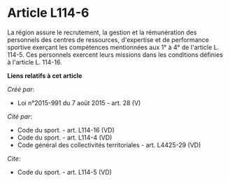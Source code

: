 # Article L114-6

La région assure le recrutement, la gestion et la rémunération des personnels des centres de ressources, d'expertise et de
performance sportive exerçant les compétences mentionnées aux 1° à 4° de l'article L. 114-5. Ces personnels exercent leurs
missions dans les conditions définies à l'article L. 114-16.

**Liens relatifs à cet article**

_Créé par_:

  - Loi n°2015-991 du 7 août 2015 - art. 28 (V)

_Cité par_:

  - Code du sport. - art. L114-16 (VD)
  - Code du sport. - art. L114-4 (VD)
  - Code général des collectivités territoriales - art. L4425-29 (VD)

_Cite_:

  - Code du sport. - art. L114-5 (VD)
